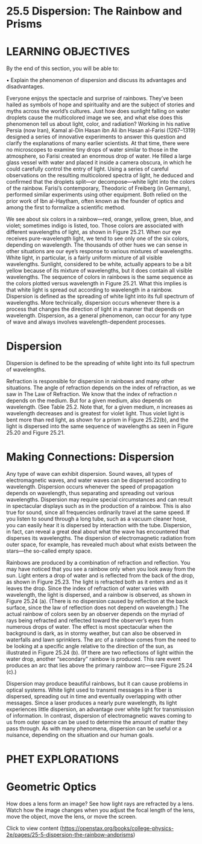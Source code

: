 # 25.5 Dispersion: The Rainbow and Prisms

# LEARNING OBJECTIVES

By the end of this section, you will be able to:

• Explain the phenomenon of dispersion and discuss its advantages and disadvantages.

Everyone enjoys the spectacle and surprise of rainbows. They’ve been hailed as symbols of hope and spirituality and are the subject of stories and myths across the world’s cultures. Just how does sunlight falling on water droplets cause the multicolored image we see, and what else does this phenomenon tell us about light, color, and radiation? Working in his native Persia (now Iran), Kamal al-Din Hasan ibn Ali ibn Hasan al-Farisi (1267–1319) designed a series of innovative experiments to answer this question and clarify the explanations of many earlier scientists. At that time, there were no microscopes to examine tiny drops of water similar to those in the atmosphere, so Farisi created an enormous drop of water. He filled a large glass vessel with water and placed it inside a camera obscura, in which he could carefully control the entry of light. Using a series of careful observations on the resulting multicolored spectra of light, he deduced and confirmed that the droplets split—or decompose—white light into the colors of the rainbow. Farisi’s contemporary, Theodoric of Freiberg (in Germany), performed similar experiments using other equipment. Both relied on the prior work of Ibn al-Haytham, often known as the founder of optics and among the first to formalize a scientific method.

We see about six colors in a rainbow—red, orange, yellow, green, blue, and violet; sometimes indigo is listed, too. Those colors are associated with different wavelengths of light, as shown in Figure 25.21. When our eye receives pure-wavelength light, we tend to see only one of the six colors, depending on wavelength. The thousands of other hues we can sense in other situations are our eye’s response to various mixtures of wavelengths. White light, in particular, is a fairly uniform mixture of all visible wavelengths. Sunlight, considered to be white, actually appears to be a bit yellow because of its mixture of wavelengths, but it does contain all visible wavelengths. The sequence of colors in rainbows is the same sequence as the colors plotted versus wavelength in Figure 25.21. What this implies is that white light is spread out according to wavelength in a rainbow. Dispersion is defined as the spreading of white light into its full spectrum of wavelengths. More technically, dispersion occurs whenever there is a process that changes the direction of light in a manner that depends on wavelength. Dispersion, as a general phenomenon, can occur for any type of wave and always involves wavelength-dependent processes.

# Dispersion

Dispersion is defined to be the spreading of white light into its full spectrum of wavelengths.

Refraction is responsible for dispersion in rainbows and many other situations. The angle of refraction depends on the index of refraction, as we saw in The Law of Refraction. We know that the index of refraction $n$ depends on the medium. But for a given medium, also depends on wavelength. (See Table 25.2. Note that, for a given medium, $n$ increases as wavelength decreases and is greatest for violet light. Thus violet light is bent more than red light, as shown for a prism in Figure 25.22(b), and the light is dispersed into the same sequence of wavelengths as seen in Figure 25.20 and Figure 25.21.

# Making Connections: Dispersion

Any type of wave can exhibit dispersion. Sound waves, all types of electromagnetic waves, and water waves can be dispersed according to wavelength. Dispersion occurs whenever the speed of propagation depends on wavelength, thus separating and spreading out various wavelengths. Dispersion may require special circumstances and can result in spectacular displays such as in the production of a rainbow. This is also true for sound, since all frequencies ordinarily travel at the same speed. If you listen to sound through a long tube, such as a vacuum cleaner hose, you can easily hear it is dispersed by interaction with the tube. Dispersion, in fact, can reveal a great deal about what the wave has encountered that disperses its wavelengths. The dispersion of electromagnetic radiation from outer space, for example, has revealed much about what exists between the stars—the so-called empty space.

Rainbows are produced by a combination of refraction and reflection. You may have noticed that you see a rainbow only when you look away from the sun. Light enters a drop of water and is reflected from the back of the drop, as shown in Figure 25.23. The light is refracted both as it enters and as it leaves the drop. Since the index of refraction of water varies with wavelength, the light is dispersed, and a rainbow is observed, as shown in Figure 25.24 (a). (There is no dispersion caused by reflection at the back surface, since the law of reflection does not depend on wavelength.) The actual rainbow of colors seen by an observer depends on the myriad of rays being refracted and reflected toward the observer’s eyes from numerous drops of water. The effect is most spectacular when the background is dark, as in stormy weather, but can also be observed in waterfalls and lawn sprinklers. The arc of a rainbow comes from the need to be looking at a specific angle relative to the direction of the sun, as illustrated in Figure 25.24 (b). (If there are two reflections of light within the water drop, another “secondary” rainbow is produced. This rare event produces an arc that lies above the primary rainbow arc—see Figure 25.24 (c).)

Dispersion may produce beautiful rainbows, but it can cause problems in optical systems. White light used to transmit messages in a fiber is dispersed, spreading out in time and eventually overlapping with other messages. Since a laser produces a nearly pure wavelength, its light experiences little dispersion, an advantage over white light for transmission of information. In contrast, dispersion of electromagnetic waves coming to us from outer space can be used to determine the amount of matter they pass through. As with many phenomena, dispersion can be useful or a nuisance, depending on the situation and our human goals.

# PHET EXPLORATIONS

# Geometric Optics

How does a lens form an image? See how light rays are refracted by a lens. Watch how the image changes when you adjust the focal length of the lens, move the object, move the lens, or move the screen.

Click to view content (https://openstax.org/books/college-physics-2e/pages/25-5-dispersion-the-rainbow-andprisms)